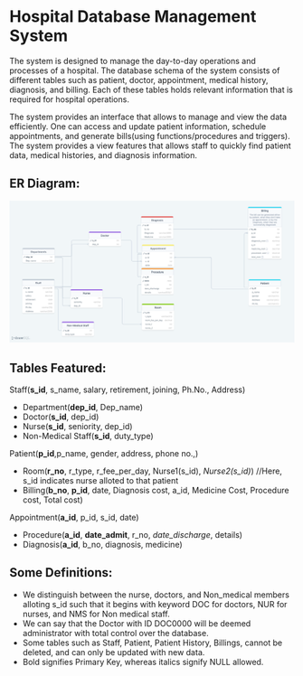 # Hospital Database Management System

The system is designed to manage the day-to-day operations and processes of a hospital. The database schema of the system consists of different tables such as patient, doctor, appointment, medical history, diagnosis, and billing. Each of these tables holds relevant information that is required for hospital operations. 

The system provides an interface that allows to manage and view the data efficiently. One can access and update patient information, schedule appointments, and generate bills(using functions/procedures and triggers). The system provides a view features that allows staff to quickly find patient data, medical histories, and diagnosis information.

## ER Diagram: 

![Library Management System](https://github.com/Aryaman-Chauhan/Hospital-Database-Management-System/blob/main/Images/ERDiagram.png)

## Tables Featured:

Staff(**s_id**, s_name, salary, retirement, joining, Ph.No., Address)
- Department(**dep_id**, Dep_name)
- Doctor(**s_id**, dep_id)
- Nurse(**s_id**, seniority, dep_id)
- Non-Medical Staff(**s_id**, duty_type)

Patient(**p_id**,p_name, gender, address, phone no.,)
- Room(**r_no**, r_type, r_fee_per_day, Nurse1(s_id), *Nurse2(s_id)*) //Here, s_id indicates nurse alloted to that patient
- Billing(**b_no**, **p_id**, date, Diagnosis cost, a_id, Medicine Cost, Procedure cost, Total cost)

Appointment(**a_id**, p_id, s_id, date)
- Procedure(**a_id**, **date_admit**, r_no, *date_discharge*, details)
- Diagnosis(**a_id**, b_no, diagnosis, medicine)

## Some Definitions:
- We distinguish between the nurse, doctors, and Non_medical members alloting s_id such that it begins with keyword DOC for doctors, NUR for nurses, and NMS for Non medical staff.
- We can say that the Doctor with ID DOC0000 will be deemed administrator with total control over the database.
- Some tables such as Staff, Patient, Patient History, Billings, cannot be deleted, and can only be updated with new data.
- Bold signifies Primary Key, whereas italics signify NULL allowed.
